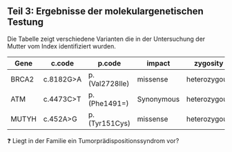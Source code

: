 ## Teil 3: Ergebnisse der molekulargenetischen Testung

Die Tabelle zeigt verschiedene Varianten die in der
Untersuchung der Mutter vom Index identifiziert wurden.

| **Gene** | **c.code** | **p.code** | **impact** | **zygosity** | **Gnomad** | **clinvar** | **inheritance** | **disease** |
| -------------- | ---------------- | ---------------- | ---------------- | ------------------ | ---------------- | ----------------- | ----------------- | ----------------- |
| BRCA2          | c.8182G>A        | p.(Val2728Ile)   | missense         | heterozygous       | 587 / 21         | Benign            | autosomal dominant | Breast Cancer    |
| ATM            | c.4473C>T        | p.(Phe1491=)     | Synonymous       | heterozygous       | 337 / 10         | Conflicting       | autosomal dominant | Breast Cancer    |
| MUTYH          | c.452A>G         | p.(Tyr151Cys)    | missense         | heterozygous       | 435 / 0          | Pathogenic        | autosomal recessive | Colon Cancer    |

❓ Liegt in der Familie ein Tumorprädispositionssyndrom vor?
